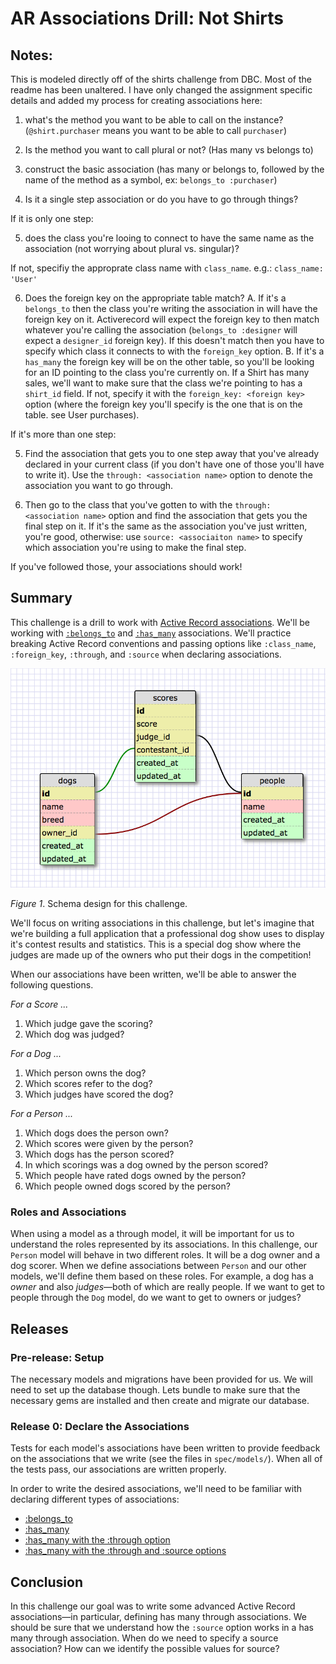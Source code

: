 # AR Associations Drill: Not Shirts

## Notes:
This is modeled directly off of the shirts challenge from DBC. Most of the readme has been unaltered. I have only changed the assignment specific details and added my process for creating associations here:

1.  what's the method you want to be able to call on the instance? (`@shirt.purchaser` means you want to be able to call `purchaser`)

2. Is the method you want to call plural or not? (Has many vs belongs to)

3. construct the basic association (has many or belongs to, followed by the name of the method as a symbol, ex: `belongs_to :purchaser`)

4. Is it a single step association or do you have to go through things?

If it is only one step:

5. does the class you're looing to connect to have the same name as the association (not worrying about plural vs. singular)?

If not, specifiy the approprate class name with `class_name`. e.g.: `class_name: 'User'`

6. Does the foreign key on the appropriate table match?
  A. If it's a `belongs_to` then the class you're writing the association in will have the foreign key on it. Activerecord will expect the foreign key to then match whatever you're calling the association (`belongs_to :designer` will expect a `designer_id` foreign key). If this doesn't match then you have to specify which class it connects to with the `foreign_key` option.
  B. If it's a `has_many` the foreign key will be on the other table, so you'll be looking for an ID pointing to the class you're currently on. If a Shirt has many sales, we'll want to make sure that the class we're pointing to has a `shirt_id` field. If not, specify it with the `foreign_key: <foreign key>` option (where the foreign key you'll specify is the one that is on the table. see User purchases).

If it's more than one step:

5. Find the association that gets you to one step away that you've already declared in your current class (if you don't have one of those you'll have to write it). Use the `through: <association name>` option to denote the association you want to go through.

6. Then go to the class that you've gotten to with the `through: <association name>` option and find the association that gets you the final step on it. If it's the same as the association you've just written, you're good, otherwise: use `source: <associaiton name>` to specify which association you're using to make the final step.

If you've followed those, your associations should work!

## Summary
This challenge is a drill to work with [Active Record associations][RailsGuides Associations].  We'll be working with [`:belongs_to`][belongs_to] and [`:has_many`][has_many] associations.  We'll practice breaking Active Record conventions and passing options like `:class_name`, `:foreign_key`, `:through`, and `:source` when declaring associations.

![database schema](dog-show-schema.png)

*Figure 1*. Schema design for this challenge.

We'll focus on writing associations in this challenge, but let's imagine that we're building a full application that a professional dog show uses to display it's contest results and statistics. This is a special dog show where the judges are made up of the owners who put their dogs in the competition!

When our associations have been written, we'll be able to answer the following questions.

*For a Score ...*

1. Which judge gave the scoring?
2. Which dog was judged?

*For a Dog ...*

1. Which person owns the dog?
2. Which scores refer to the dog?
3. Which judges have scored the dog?

*For a Person ...*

1. Which dogs does the person own?
2. Which scores were given by the person?
3. Which dogs has the person scored?
4. In which scorings was a dog owned by the person scored?
5. Which people have rated dogs owned by the person?
6. Which people owned dogs scored by the person?


### Roles and Associations
When using a model as a through model, it will be important for us to understand the roles represented by its associations.  In this challenge, our `Person` model will behave in two different roles.  It will be a dog owner and a dog scorer.  When we define associations between `Person` and our other models, we'll define them based on these roles.  For example, a dog has a *owner* and also *judges*—both of which are really people.  If we want to get to people through the `Dog` model, do we want to get to owners or judges?


## Releases

### Pre-release: Setup
The necessary models and migrations have been provided for us.  We will need to set up the database though.  Lets bundle to make sure that the necessary gems are installed and then create and migrate our database.


### Release 0: Declare the Associations
Tests for each model's associations have been written to provide feedback on the associations that we write (see the files in `spec/models/`).  When all of the tests pass, our associations are written properly.

In order to write the desired associations, we'll need to be familiar with declaring different types of associations:

- [:belongs_to][RailsGuides belongs_to]
- [:has_many][RailsGuides has_many]
- [:has_many with the :through option][RailsGuides has_many through]
- [:has_many with the :through and :source options][StackOverflow on source]


## Conclusion
In this challenge our goal was to write some advanced Active Record associations—in particular, defining has many through associations.  We should be sure that we understand how the `:source` option works in a has many through association.  When do we need to specify a source association?  How can we identify the possible values for source?


[belongs_to]: http://apidock.com/rails/ActiveRecord/Associations/ClassMethods/belongs_to
[has_many]: http://apidock.com/rails/v4.2.1/ActiveRecord/Associations/ClassMethods/has_many
[RailsGuides Associations]: http://guides.rubyonrails.org/association_basics.html
[RailsGuides belongs_to]: http://guides.rubyonrails.org/association_basics.html#the-belongs-to-association
[RailsGuides has_many]: http://guides.rubyonrails.org/association_basics.html#the-has-many-association
[RailsGuides has_many through]: http://guides.rubyonrails.org/association_basics.html#the-has-many-through-association
[StackOverflow on source]: http://stackoverflow.com/questions/4632408/need-help-to-understand-source-option-of-has-one-has-many-through-of-rails
